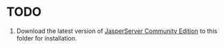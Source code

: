 TODO
=====

1. Download the latest version of [JasperServer Community Edition](https://community.jaspersoft.com/) to this folder for installation.
